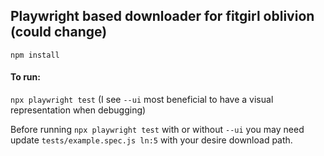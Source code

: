## Playwright based downloader for fitgirl oblivion (could change)
`npm install`

#### To run:
`npx playwright test` (I see `--ui` most beneficial to have a visual representation when debugging)

Before running `npx playwright test` with or without `--ui` you may need update `tests/example.spec.js ln:5` with your desire download path.
